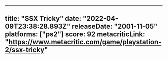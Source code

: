 
---
title: "SSX Tricky"
date: "2022-04-09T23:38:28.893Z"
releaseDate: "2001-11-05"
platforms: ["ps2"]
score: 92
metacriticLink: "https://www.metacritic.com/game/playstation-2/ssx-tricky"
---

